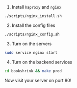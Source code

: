1. Install `haproxy` and `nginx`

```bash
./scripts/nginx_install.sh
```

2. Install the config files

```bash
./scripts/nginx_config.sh
```

3. Turn on the servers

```bash
sudo service nginx start
```

4. Turn on the backend services

```bash
cd bookshrink && make prod
```

Now visit your server on port 80!
